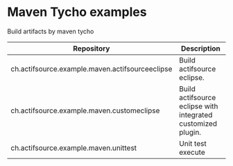 # Maven Tycho examples
Build artifacts by maven tycho

|Repository|Description|
|---|---|
|ch.actifsource.example.maven.actifsourceeclipse|Build actifsource eclipse.|
|ch.actifsource.example.maven.customeclipse|Build actifsource eclipse with integrated customized plugin.|
|ch.actifsource.example.maven.unittest|Unit test execute|
